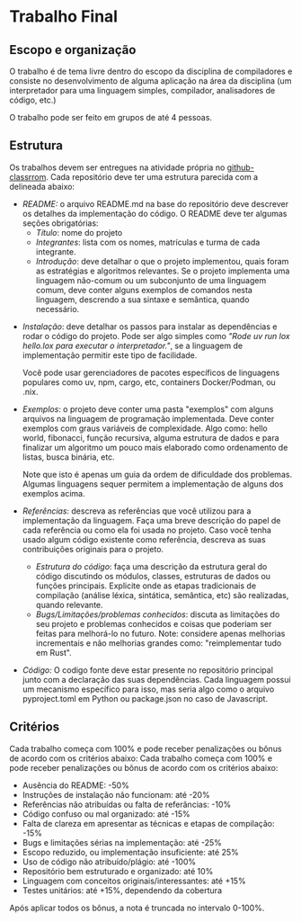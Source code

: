 # Trabalho Final

## Escopo e organização

O trabalho é de tema livre dentro do escopo da disciplina de compiladores e
consiste no desenvolvimento de alguma aplicação na área da disciplina (um
interpretador para uma linguagem simples, compilador, analisadores de código,
etc.)

O trabalho pode ser feito em grupos de até 4 pessoas.

## Estrutura

Os trabalhos devem ser entregues na atividade própria no [github-classrrom](...).
Cada repositório deve ter uma estrutura parecida com a delineada abaixo:

* *README:* o arquivo README.md na base do repositório deve descrever os
  detalhes da implementação do código. O README deve ter algumas seções 
  obrigatórias:
  - *Título*: nome do projeto
  - *Integrantes*: lista com os nomes, matrículas e turma de cada integrante.
  - *Introdução*: deve detalhar o que o projeto implementou, quais foram as
    estratégias e algoritmos relevantes. Se o projeto implementa uma linguagem
    não-comum ou um subconjunto de uma linguagem comum, deve conter alguns
    exemplos de comandos nesta linguagem, descrendo a sua sintaxe e semântica,
    quando necessário.
 - *Instalação*: deve detalhar os passos para instalar as dependências e
    rodar o código do projeto. Pode ser algo simples como *"Rode
    uv run lox hello.lox para executar o interpretador."*, se a linguagem de
    implementação permitir este tipo de facilidade.

    Você pode usar gerenciadores de pacotes específicos de linguagens populares
    como uv, npm, cargo, etc, containers Docker/Podman, ou .nix.
  - *Exemplos*: o projeto deve conter uma pasta "exemplos" com alguns arquivos
    na linguagem de programação implementada. Deve conter exemplos com graus
    variáveis de complexidade. Algo como: hello world, fibonacci, função
    recursiva, alguma estrutura de dados e para finalizar um algoritmo um pouco
    mais elaborado como ordenamento de listas, busca binária, etc.
    
    Note que isto é apenas um guia da ordem de dificuldade dos problemas.
    Algumas linguagens sequer permitem a implementação de alguns dos exemplos
    acima.
- *Referências*: descreva as referências que você utilizou para a
    implementação da linguagem. Faça uma breve descrição do papel de cada
    referência ou como ela foi usada no projeto. Caso você tenha usado algum 
    código existente como referência, descreva as suas contribuições originais
    para o projeto.
  - *Estrutura do código*: faça uma descrição da estrutura geral do código
    discutindo os módulos, classes, estruturas de dados ou funções principais. 
    Explicite onde as etapas tradicionais de compilação (análise léxica, 
    sintática, semântica, etc) são realizadas, quando relevante.
  - *Bugs/Limitações/problemas conhecidos*: discuta as limitações do seu
    projeto e problemas conhecidos e coisas que poderiam ser feitas para
    melhorá-lo no futuro. Note: considere apenas melhorias incrementais e não
    melhorias grandes como: "reimplementar tudo em Rust".
* *Código:* O codigo fonte deve estar presente no repositório principal junto com
  a declaração das suas dependências. Cada linguagem possui um mecanismo
  específico para isso, mas seria algo como o arquivo pyproject.toml em Python
  ou package.json no caso de Javascript.

## Critérios

Cada trabalho começa com 100% e pode receber penalizações ou bônus de acordo com
os critérios abaixo:
Cada trabalho começa com 100% e pode receber penalizações ou bônus de acordo com
os critérios abaixo:

- Ausência do README: -50%
- Instruções de instalação não funcionam: até -20%
- Referências não atribuídas ou falta de referâncias: -10%
- Código confuso ou mal organizado: até -15%
- Falta de clareza em apresentar as técnicas e etapas de compilação: -15%
- Bugs e limitações sérias na implementação: até -25%
- Escopo reduzido, ou implementação insuficiente: até 25%
- Uso de código não atribuído/plágio: até -100%
- Repositório bem estruturado e organizado: até 10%
- Linguagem com conceitos originais/interessantes: até +15%
- Testes unitários: até +15%, dependendo da cobertura

Após aplicar todos os bônus, a nota é truncada no intervalo 0-100%.
